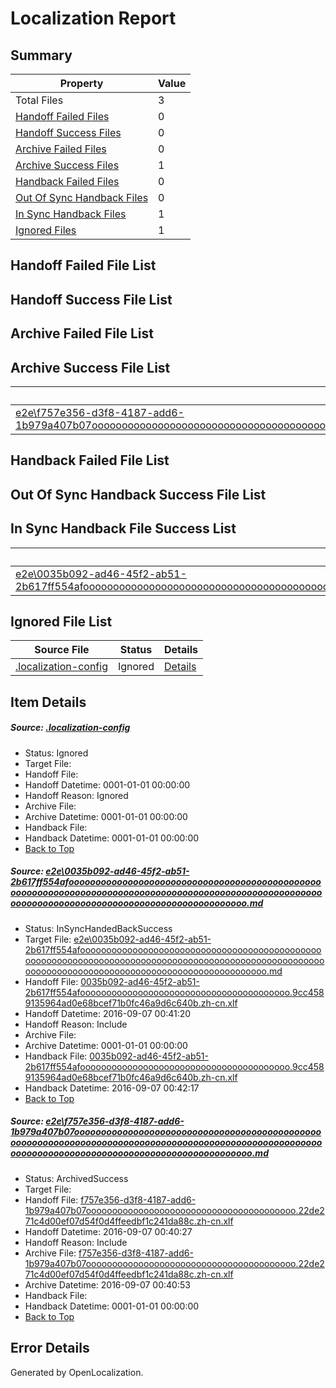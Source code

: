 # <a name='report-top'></a> Localization Report

## Summary
 Property | Value 
 -------- | ----- 
 Total Files | 3
[ Handoff Failed Files ](#handoff-failed-list)| 0
[ Handoff Success Files ](#handoff-success-list)| 0
[ Archive Failed Files ](#archive-failed-list)| 0
[ Archive Success Files ](#archive-success-list)| 1
[ Handback Failed Files ](#handback-failed-list)| 0
[ Out Of Sync Handback Files ](#outofsync-handback-success-list)| 0
[ In Sync Handback Files ](#insync-handback-success-list)| 1
[ Ignored Files ](#ignored-list)| 1

## <a name='handoff-failed-list'></a> Handoff Failed File List

## <a name='handoff-success-list'></a> Handoff Success File List

## <a name='archive-failed-list'></a> Archive Failed File List

## <a name='archive-success-list'></a> Archive Success File List
 Source File | Status | Details 
 ----------- | ------ | ------- 
 [e2e\f757e356-d3f8-4187-add6-1b979a407b07ooooooooooooooooooooooooooooooooooooooooooooooooooooooooooooooooooooooooooooooooooooooooooooooooooooooooooooooooooooooooooooooooooooooooooooooooooooo.md](https://github.com/OpenLocalizationTestOrg/ol-test0/blob/3790dbaed1b95b4d67af12a21aa57cafeba80971/e2e/f757e356-d3f8-4187-add6-1b979a407b07ooooooooooooooooooooooooooooooooooooooooooooooooooooooooooooooooooooooooooooooooooooooooooooooooooooooooooooooooooooooooooooooooooooooooooooooooooooo.md) | ArchivedSuccess | [Details](#bb779d86e518011d6859cfc11f14f85f6a6c699e2)

## <a name='handback-failed-list'></a> Handback Failed File List

## <a name='outofsync-handback-success-list'></a> Out Of Sync Handback Success File List

## <a name='insync-handback-success-list'></a> In Sync Handback File Success List
 Source File | Status | Details 
 ----------- | ------ | ------- 
 [e2e\0035b092-ad46-45f2-ab51-2b617ff554afooooooooooooooooooooooooooooooooooooooooooooooooooooooooooooooooooooooooooooooooooooooooooooooooooooooooooooooooooooooooooooooooooooooooooooooooooooo.md](https://github.com/OpenLocalizationTestOrg/ol-test0/blob/e4f63e67643577732ac364d3097a32a773cc5969/e2e/0035b092-ad46-45f2-ab51-2b617ff554afooooooooooooooooooooooooooooooooooooooooooooooooooooooooooooooooooooooooooooooooooooooooooooooooooooooooooooooooooooooooooooooooooooooooooooooooooooo.md) | InSyncHandedBackSuccess | [Details](#e4661abcbd5859f39fc8c7e3d0a0f0a6889a70061)

## <a name='ignored-list'></a> Ignored File List
 Source File | Status | Details 
 ----------- | ------ | ------- 
 [.localization-config](https://github.com/OpenLocalizationTestOrg/ol-test0/blob/e4f63e67643577732ac364d3097a32a773cc5969/.localization-config) | Ignored | [Details](#3d4f252ac210baf56311d7e97dcc2db10974dbd20)

## Item Details
##### <a name='3d4f252ac210baf56311d7e97dcc2db10974dbd20'></a> Source: [.localization-config](https://github.com/OpenLocalizationTestOrg/ol-test0/blob/e4f63e67643577732ac364d3097a32a773cc5969/.localization-config)
* Status: Ignored
* Target File: 
* Handoff File: 
* Handoff Datetime: 0001-01-01 00:00:00
* Handoff Reason: Ignored
* Archive File: 
* Archive Datetime: 0001-01-01 00:00:00
* Handback File: 
* Handback Datetime: 0001-01-01 00:00:00
* [Back to Top](#report-top)

##### <a name='e4661abcbd5859f39fc8c7e3d0a0f0a6889a70061'></a> Source: [e2e\0035b092-ad46-45f2-ab51-2b617ff554afooooooooooooooooooooooooooooooooooooooooooooooooooooooooooooooooooooooooooooooooooooooooooooooooooooooooooooooooooooooooooooooooooooooooooooooooooooo.md](https://github.com/OpenLocalizationTestOrg/ol-test0/blob/e4f63e67643577732ac364d3097a32a773cc5969/e2e/0035b092-ad46-45f2-ab51-2b617ff554afooooooooooooooooooooooooooooooooooooooooooooooooooooooooooooooooooooooooooooooooooooooooooooooooooooooooooooooooooooooooooooooooooooooooooooooooooooo.md)
* Status: InSyncHandedBackSuccess
* Target File: [e2e\0035b092-ad46-45f2-ab51-2b617ff554afooooooooooooooooooooooooooooooooooooooooooooooooooooooooooooooooooooooooooooooooooooooooooooooooooooooooooooooooooooooooooooooooooooooooooooooooooooo.md](https://github.com/OpenLocalizationTestOrg/ol-test0-zhcn/blob/8e4be64f6df19a82dc5d5cb45b70709611bcc7c5/e2e/0035b092-ad46-45f2-ab51-2b617ff554afooooooooooooooooooooooooooooooooooooooooooooooooooooooooooooooooooooooooooooooooooooooooooooooooooooooooooooooooooooooooooooooooooooooooooooooooooooo.md)
* Handoff File: [0035b092-ad46-45f2-ab51-2b617ff554afoooooooooooooooooooooooooooooooooooooooo.9cc4589135964ad0e68bcef71b0fc46a9d6c640b.zh-cn.xlf](https://github.com/OpenLocalizationTestOrg/ol-test0-handoff/blob/d48bd6cfcbff2dd069138445fe17d7ac3fd28372/ol-handoff/OpenLocalizationTestOrg/ol-test0-zhcn/ci/ht/0035b092-ad46-45f2-ab51-2b617ff554afoooooooooooooooooooooooooooooooooooooooo.9cc4589135964ad0e68bcef71b0fc46a9d6c640b.zh-cn.xlf)
* Handoff Datetime: 2016-09-07 00:41:20
* Handoff Reason: Include
* Archive File: 
* Archive Datetime: 0001-01-01 00:00:00
* Handback File: [0035b092-ad46-45f2-ab51-2b617ff554afoooooooooooooooooooooooooooooooooooooooo.9cc4589135964ad0e68bcef71b0fc46a9d6c640b.zh-cn.xlf](https://github.com/OpenLocalizationTestOrg/ol-test0-handback/blob/bd5077238c0ac081a2e91d10270e2b90614bb9f3/ol-handback/OpenLocalizationTestOrg/ol-test0-zhcn/ci/ht/0035b092-ad46-45f2-ab51-2b617ff554afoooooooooooooooooooooooooooooooooooooooo.9cc4589135964ad0e68bcef71b0fc46a9d6c640b.zh-cn.xlf)
* Handback Datetime: 2016-09-07 00:42:17
* [Back to Top](#report-top)

##### <a name='bb779d86e518011d6859cfc11f14f85f6a6c699e2'></a> Source: [e2e\f757e356-d3f8-4187-add6-1b979a407b07ooooooooooooooooooooooooooooooooooooooooooooooooooooooooooooooooooooooooooooooooooooooooooooooooooooooooooooooooooooooooooooooooooooooooooooooooooooo.md](https://github.com/OpenLocalizationTestOrg/ol-test0/blob/3790dbaed1b95b4d67af12a21aa57cafeba80971/e2e/f757e356-d3f8-4187-add6-1b979a407b07ooooooooooooooooooooooooooooooooooooooooooooooooooooooooooooooooooooooooooooooooooooooooooooooooooooooooooooooooooooooooooooooooooooooooooooooooooooo.md)
* Status: ArchivedSuccess
* Target File: 
* Handoff File: [f757e356-d3f8-4187-add6-1b979a407b07oooooooooooooooooooooooooooooooooooooooo.22de271c4d00ef07d54f0d4ffeedbf1c241da88c.zh-cn.xlf](https://github.com/OpenLocalizationTestOrg/ol-test0-handoff/blob/a9ecd154c221326d96430854a866eba2fedc8af2/ol-handoff/OpenLocalizationTestOrg/ol-test0-zhcn/ci/ht/f757e356-d3f8-4187-add6-1b979a407b07oooooooooooooooooooooooooooooooooooooooo.22de271c4d00ef07d54f0d4ffeedbf1c241da88c.zh-cn.xlf)
* Handoff Datetime: 2016-09-07 00:40:27
* Handoff Reason: Include
* Archive File: [f757e356-d3f8-4187-add6-1b979a407b07oooooooooooooooooooooooooooooooooooooooo.22de271c4d00ef07d54f0d4ffeedbf1c241da88c.zh-cn.xlf](https://github.com/OpenLocalizationTestOrg/ol-test0-handoff/blob/38807e0e1735535c2fa11ccfb0c12ef4e316fb40/ol-archive/OpenLocalizationTestOrg/ol-test0-zhcn/ci/ht/f757e356-d3f8-4187-add6-1b979a407b07oooooooooooooooooooooooooooooooooooooooo.22de271c4d00ef07d54f0d4ffeedbf1c241da88c.zh-cn.xlf)
* Archive Datetime: 2016-09-07 00:40:53
* Handback File: 
* Handback Datetime: 0001-01-01 00:00:00
* [Back to Top](#report-top)


## Error Details

Generated by OpenLocalization.
